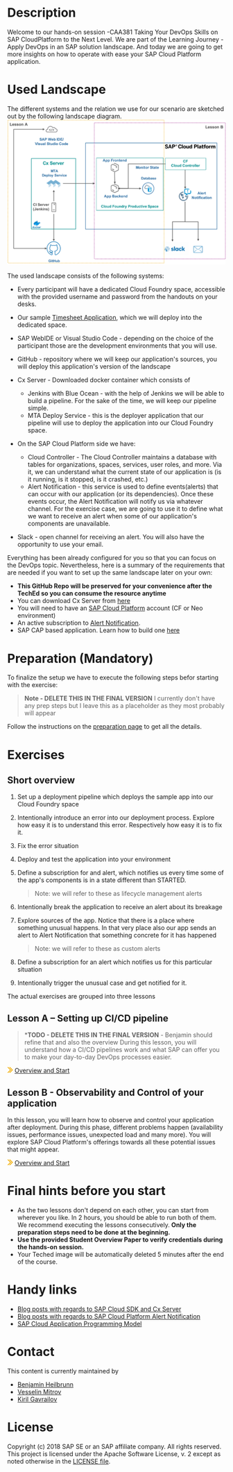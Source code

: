 # Description
Welcome to our hands-on session -CAA381 Taking Your DevOps Skills on SAP CloudPlatform to the Next Level. We are part of the Learning Journey - Apply DevOps in an SAP solution landscape. And today we are going to get more insights on how to operate with ease your SAP Cloud Platform application. 

# Used Landscape 

The different systems and the relation we use for our scenario are sketched out by the following landscape diagram.
![System Setup](images/system_setup_.png)

The used landscape consists of the following systems:

* Every participant will have a dedicated Cloud Foundry space, accessible with the provided username and password from the handouts on your desks.
* Our sample [Timesheet Application](https://github.wdf.sap.corp/MA/teched2019-caa381), which we will deploy into the dedicated space.
* SAP WebIDE or Visual Studio Code - depending on the choice of the participant those are the development environments that you will use.
* GitHub - repository where we will keep our application's sources, you will deploy this application's version of the landscape
* Cx Server - Downloaded docker container which consists of
    * Jenkins with Blue Ocean - with the help of Jenkins we will be able to build a pipeline. For the sake of the time, we will keep our pipeline simple.
    * MTA Deploy Service - this is the deployer application that our pipeline will use to deploy the application into our Cloud Foundry space.

* On the SAP Cloud Platform side we have:
    * Cloud Controller - The Cloud Controller maintains a database with tables for organizations, spaces, services, user roles, and more. Via it, we can understand what the current state of our application is (is it running, is it stopped, is it crashed, etc.)
    * Alert Notification - this service is used to define events(alerts) that can occur with our application (or its dependencies). Once these events occur, the Alert Notification will notify us via whatever channel. For the exercise case, we are going to use it to define what we want to receive an alert when some of our application's components are unavailable.
   
* Slack - open channel for receiving an alert. You will also have the opportunity to use your email.

Everything has been already configured for you so that you can focus on the DevOps topic. Nevertheless, here is a summary of the requirements that are needed if you want to set up the same landscape later on your own:

* **This GitHub Repo will be preserved for your convenience after the TechEd so you can consume the resource anytime**
* You can download Cx Server from [here](https://github.com/SAP/cloud-s4-sdk-pipeline-docker/tree/master/s4sdk-jenkins-master/cx-server)
* You will need to have an [SAP Cloud Platform](https://cloudplatform.sap.com/index.html) account (CF or Neo environment)
* An active subscription to [Alert Notification](https://cloudplatform.sap.com/capabilities/product-info.SAP-Cloud-Platform-Alert-Notification.df14655e-ee31-45ab-b755-71f869e359c8.html).
* SAP CAP based application. Learn how to build one [here](https://developers.sap.com/group.cp-apm-full-stack-app.html)

# Preparation (Mandatory)
To finalize the setup we have to execute the following steps befor starting with the exercise:

> **Note - DELETE THIS IN THE FINAL VERSION** I currently don't have any prep steps but I leave this as a placeholder as they most probably will appear

Follow the instructions on the [preparation page](prep/README.md) to get all the details. 

# Exercises

## Short overview

1. Set up a deployment pipeline which deploys the sample app into our Cloud Foundry space
2. Intentionally introduce an error into our deployment process. Explore how easy it is to understand this error. Respectively how easy it is to fix it.
3. Fix the error situation
4. Deploy and test the application into your environment
5. Define a subscription for and alert, which notifies us every time some of the app's components is in a state different than STARTED.
    > Note: we will refer to these as lifecycle management alerts

6. Intentionally break the application to receive an alert about its breakage
7. Explore sources of the app. Notice that there is a place where something unusual happens. In that very place also our app sends an alert to Alert Notification that something concrete for it has happened
    > Note: we will refer to these as custom alerts

8. Define a subscription for an alert which notifies us for this particular situation
9. Intentionally trigger the unusual case and get notified for it.

The actual exercises are grouped into three lessons

## Lesson A – Setting up CI/CD pipeline
>***TODO - DELETE THIS IN THE FINAL VERSION** - Benjamin should refine that and also the overview
During this lesson, you will understand how a CI/CD pipelines work and what SAP can offer you to make your day-to-day DevOps processes easier.

![](images/nav-next.png) [Overview and Start](overviews/A/README.md)

## Lesson B - Observability and Control of your application
In this lesson, you will learn how to observe and control your application after deployment. During this phase, different problems happen (availability issues, performance issues, unexpected load and many more). You will explore SAP Cloud Platform's offerings towards all these potential issues that might appear.


![](images/nav-next.png) [Overview and Start](overviews/B/README.md)


# Final hints before you start

* As the two lessons don't depend on each other, you can start from wherever you like. In 2 hours, you should be able to run both of them. We recommend executing the lessons consecutively. **Only the preparation steps need to be done at the beginning.**
* **Use the provided Student Overview Paper to verify credentials during the hands-on session.**
* Your Teched image will be automatically deleted 5 minutes after the end of the course.

# Handy links
* [Blog posts with regards to SAP Cloud SDK and Cx Server](https://blogs.sap.com/2017/05/10/first-steps-with-sap-s4hana-cloud-sdk/)
* [Blog posts with regards to SAP Cloud Platform Alert Notification](https://blogs.sap.com/tag/sap-cloud-platform-alert-notification/)
* [SAP Cloud Application Programming Model](https://help.sap.com/viewer/65de2977205c403bbc107264b8eccf4b/Cloud/en-US/00823f91779d4d42aa29a498e0535cdf.html)

# Contact
This content is currently maintained by 
* [Benjamin Heilbrunn](mailto:benjamin.heilbrunn@sap.com)
* [Vesselin Mitrov](mailto:vesselin.mitrov@sap.com)
* [Kiril Gavrailov](mailto:k.gavrailov@sap.com)

# License
Copyright (c) 2018 SAP SE or an SAP affiliate company. All rights reserved.
This project is licensed under the Apache Software License, v. 2 except as noted otherwise in the [LICENSE file](LICENSE.txt).
